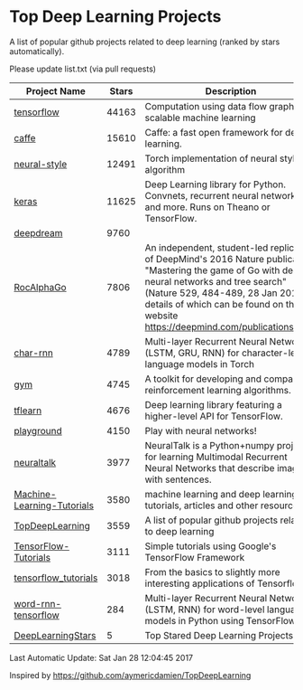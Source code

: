 # Top Deep Learning Projects
A list of popular github projects related to deep learning (ranked by stars automatically).

Please update list.txt (via pull requests)

| Project Name| Stars | Description 
| ------- | ------ | ------  
| [tensorflow](https://github.com/tensorflow/tensorflow) | 44163 | Computation using data flow graphs for scalable machine learning |  
| [caffe](https://github.com/BVLC/caffe) | 15610 | Caffe: a fast open framework for deep learning. |  
| [neural-style](https://github.com/jcjohnson/neural-style) | 12491 | Torch implementation of neural style algorithm |  
| [keras](https://github.com/fchollet/keras) | 11625 | Deep Learning library for Python. Convnets, recurrent neural networks, and more. Runs on Theano or TensorFlow. |  
| [deepdream](https://github.com/google/deepdream) | 9760 |  |  
| [RocAlphaGo](https://github.com/Rochester-NRT/RocAlphaGo) | 7806 | An independent, student-led replication of DeepMind's 2016 Nature publication, "Mastering the game of Go with deep neural networks and tree search" (Nature 529, 484-489, 28 Jan 2016), details of which can be found on their website https://deepmind.com/publications.html. |  
| [char-rnn](https://github.com/karpathy/char-rnn) | 4789 | Multi-layer Recurrent Neural Networks (LSTM, GRU, RNN) for character-level language models in Torch |  
| [gym](https://github.com/openai/gym) | 4745 | A toolkit for developing and comparing reinforcement learning algorithms. |  
| [tflearn](https://github.com/tflearn/tflearn) | 4676 | Deep learning library featuring a higher-level API for TensorFlow. |  
| [playground](https://github.com/tensorflow/playground) | 4150 | Play with neural networks! |  
| [neuraltalk](https://github.com/karpathy/neuraltalk) | 3977 | NeuralTalk is a Python+numpy project for learning Multimodal Recurrent Neural Networks that describe images with sentences. |  
| [Machine-Learning-Tutorials](https://github.com/ujjwalkarn/Machine-Learning-Tutorials) | 3580 | machine learning and deep learning tutorials, articles and other resources  |  
| [TopDeepLearning](https://github.com/aymericdamien/TopDeepLearning) | 3559 | A list of popular github projects related to deep learning |  
| [TensorFlow-Tutorials](https://github.com/nlintz/TensorFlow-Tutorials) | 3111 | Simple tutorials using Google's TensorFlow Framework |  
| [tensorflow_tutorials](https://github.com/pkmital/tensorflow_tutorials) | 3018 | From the basics to slightly more interesting applications of Tensorflow |  
| [word-rnn-tensorflow](https://github.com/hunkim/word-rnn-tensorflow) | 284 | Multi-layer Recurrent Neural Networks (LSTM, RNN) for word-level language models in Python using TensorFlow. |  
| [DeepLearningStars](https://github.com/hunkim/DeepLearningStars) | 5 | Top Stared Deep Learning Projects |  

Last Automatic Update: Sat Jan 28 12:04:45 2017

Inspired by https://github.com/aymericdamien/TopDeepLearning
